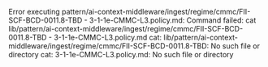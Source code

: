 Error executing pattern/ai-context-middleware/ingest/regime/cmmc/FII-SCF-BCD-0011.8-TBD - 3-1-1e-CMMC-L3.policy.md: Command failed: cat lib/pattern/ai-context-middleware/ingest/regime/cmmc/FII-SCF-BCD-0011.8-TBD - 3-1-1e-CMMC-L3.policy.md
cat: lib/pattern/ai-context-middleware/ingest/regime/cmmc/FII-SCF-BCD-0011.8-TBD: No such file or directory
cat: 3-1-1e-CMMC-L3.policy.md: No such file or directory
